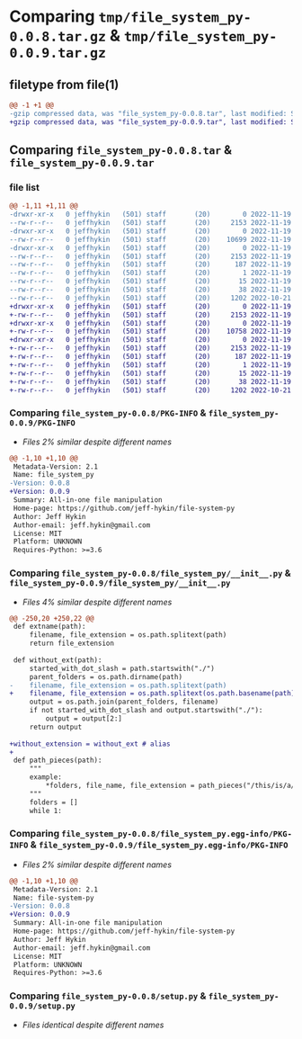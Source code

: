 # Comparing `tmp/file_system_py-0.0.8.tar.gz` & `tmp/file_system_py-0.0.9.tar.gz`

## filetype from file(1)

```diff
@@ -1 +1 @@
-gzip compressed data, was "file_system_py-0.0.8.tar", last modified: Sat Nov 19 16:49:39 2022, max compression
+gzip compressed data, was "file_system_py-0.0.9.tar", last modified: Sat Nov 19 17:03:31 2022, max compression
```

## Comparing `file_system_py-0.0.8.tar` & `file_system_py-0.0.9.tar`

### file list

```diff
@@ -1,11 +1,11 @@
-drwxr-xr-x   0 jeffhykin   (501) staff       (20)        0 2022-11-19 16:49:39.140257 file_system_py-0.0.8/
--rw-r--r--   0 jeffhykin   (501) staff       (20)     2153 2022-11-19 16:49:39.140117 file_system_py-0.0.8/PKG-INFO
-drwxr-xr-x   0 jeffhykin   (501) staff       (20)        0 2022-11-19 16:49:39.139249 file_system_py-0.0.8/file_system_py/
--rw-r--r--   0 jeffhykin   (501) staff       (20)    10699 2022-11-19 15:42:33.000000 file_system_py-0.0.8/file_system_py/__init__.py
-drwxr-xr-x   0 jeffhykin   (501) staff       (20)        0 2022-11-19 16:49:39.139928 file_system_py-0.0.8/file_system_py.egg-info/
--rw-r--r--   0 jeffhykin   (501) staff       (20)     2153 2022-11-19 16:49:38.000000 file_system_py-0.0.8/file_system_py.egg-info/PKG-INFO
--rw-r--r--   0 jeffhykin   (501) staff       (20)      187 2022-11-19 16:49:39.000000 file_system_py-0.0.8/file_system_py.egg-info/SOURCES.txt
--rw-r--r--   0 jeffhykin   (501) staff       (20)        1 2022-11-19 16:49:38.000000 file_system_py-0.0.8/file_system_py.egg-info/dependency_links.txt
--rw-r--r--   0 jeffhykin   (501) staff       (20)       15 2022-11-19 16:49:39.000000 file_system_py-0.0.8/file_system_py.egg-info/top_level.txt
--rw-r--r--   0 jeffhykin   (501) staff       (20)       38 2022-11-19 16:49:39.140302 file_system_py-0.0.8/setup.cfg
--rw-r--r--   0 jeffhykin   (501) staff       (20)     1202 2022-10-21 13:38:58.000000 file_system_py-0.0.8/setup.py
+drwxr-xr-x   0 jeffhykin   (501) staff       (20)        0 2022-11-19 17:03:31.116176 file_system_py-0.0.9/
+-rw-r--r--   0 jeffhykin   (501) staff       (20)     2153 2022-11-19 17:03:31.116025 file_system_py-0.0.9/PKG-INFO
+drwxr-xr-x   0 jeffhykin   (501) staff       (20)        0 2022-11-19 17:03:31.115279 file_system_py-0.0.9/file_system_py/
+-rw-r--r--   0 jeffhykin   (501) staff       (20)    10758 2022-11-19 17:01:46.000000 file_system_py-0.0.9/file_system_py/__init__.py
+drwxr-xr-x   0 jeffhykin   (501) staff       (20)        0 2022-11-19 17:03:31.115838 file_system_py-0.0.9/file_system_py.egg-info/
+-rw-r--r--   0 jeffhykin   (501) staff       (20)     2153 2022-11-19 17:03:30.000000 file_system_py-0.0.9/file_system_py.egg-info/PKG-INFO
+-rw-r--r--   0 jeffhykin   (501) staff       (20)      187 2022-11-19 17:03:31.000000 file_system_py-0.0.9/file_system_py.egg-info/SOURCES.txt
+-rw-r--r--   0 jeffhykin   (501) staff       (20)        1 2022-11-19 17:03:30.000000 file_system_py-0.0.9/file_system_py.egg-info/dependency_links.txt
+-rw-r--r--   0 jeffhykin   (501) staff       (20)       15 2022-11-19 17:03:30.000000 file_system_py-0.0.9/file_system_py.egg-info/top_level.txt
+-rw-r--r--   0 jeffhykin   (501) staff       (20)       38 2022-11-19 17:03:31.116218 file_system_py-0.0.9/setup.cfg
+-rw-r--r--   0 jeffhykin   (501) staff       (20)     1202 2022-10-21 13:38:58.000000 file_system_py-0.0.9/setup.py
```

### Comparing `file_system_py-0.0.8/PKG-INFO` & `file_system_py-0.0.9/PKG-INFO`

 * *Files 2% similar despite different names*

```diff
@@ -1,10 +1,10 @@
 Metadata-Version: 2.1
 Name: file_system_py
-Version: 0.0.8
+Version: 0.0.9
 Summary: All-in-one file manipulation
 Home-page: https://github.com/jeff-hykin/file-system-py
 Author: Jeff Hykin
 Author-email: jeff.hykin@gmail.com
 License: MIT
 Platform: UNKNOWN
 Requires-Python: >=3.6
```

### Comparing `file_system_py-0.0.8/file_system_py/__init__.py` & `file_system_py-0.0.9/file_system_py/__init__.py`

 * *Files 4% similar despite different names*

```diff
@@ -250,20 +250,22 @@
 def extname(path):
     filename, file_extension = os.path.splitext(path)
     return file_extension
 
 def without_ext(path):
     started_with_dot_slash = path.startswith("./")
     parent_folders = os.path.dirname(path)
-    filename, file_extension = os.path.splitext(path)
+    filename, file_extension = os.path.splitext(os.path.basename(path))
     output = os.path.join(parent_folders, filename)
     if not started_with_dot_slash and output.startswith("./"):
         output = output[2:]
     return output
 
+without_extension = without_ext # alias
+
 def path_pieces(path):
     """
     example:
         *folders, file_name, file_extension = path_pieces("/this/is/a/filepath.txt")
     """
     folders = []
     while 1:
```

### Comparing `file_system_py-0.0.8/file_system_py.egg-info/PKG-INFO` & `file_system_py-0.0.9/file_system_py.egg-info/PKG-INFO`

 * *Files 2% similar despite different names*

```diff
@@ -1,10 +1,10 @@
 Metadata-Version: 2.1
 Name: file-system-py
-Version: 0.0.8
+Version: 0.0.9
 Summary: All-in-one file manipulation
 Home-page: https://github.com/jeff-hykin/file-system-py
 Author: Jeff Hykin
 Author-email: jeff.hykin@gmail.com
 License: MIT
 Platform: UNKNOWN
 Requires-Python: >=3.6
```

### Comparing `file_system_py-0.0.8/setup.py` & `file_system_py-0.0.9/setup.py`

 * *Files identical despite different names*

